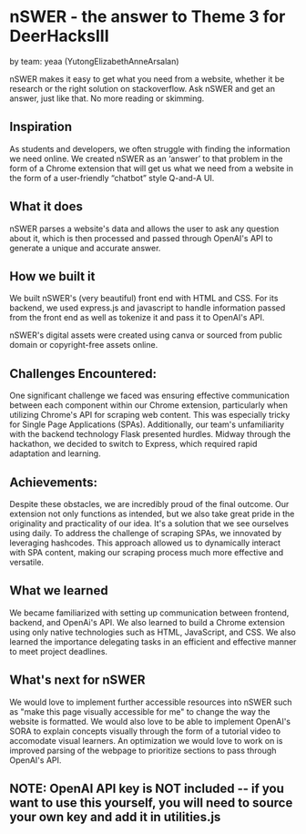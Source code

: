 # nSWER - the answer to Theme 3 for DeerHacksIII
by team: yeaa (YutongElizabethAnneArsalan)

 nSWER makes it easy to get what you need from a website, whether it be research or the right solution on stackoverflow. Ask nSWER and get an answer, just like that. No more reading or skimming.
 
## Inspiration
As students and developers, we often struggle with finding the information we need online. We created nSWER as an ‘answer’ to that problem in the form of a Chrome extension that will get us what we need from a website in the form of a user-friendly “chatbot” style Q-and-A UI.

## What it does
nSWER parses a website's data and allows the user to ask any question about it, which is then processed and passed through OpenAI's API to generate a unique and accurate answer.

## How we built it
We built nSWER's (very beautiful) front end with HTML and CSS. For its backend, we used express.js and javascript to handle information passed from the front end as well as tokenize it and pass it to OpenAI's API.

nSWER's digital assets were created using canva or sourced from public domain or copyright-free assets online.

## Challenges Encountered:
One significant challenge we faced was ensuring effective communication between each component within our Chrome extension, particularly when utilizing Chrome's API for scraping web content. This was especially tricky for Single Page Applications (SPAs). Additionally, our team's unfamiliarity with the backend technology Flask presented hurdles. Midway through the hackathon, we decided to switch to Express, which required rapid adaptation and learning.

## Achievements:
Despite these obstacles, we are incredibly proud of the final outcome. Our extension not only functions as intended, but we also take great pride in the originality and practicality of our idea. It's a solution that we see ourselves using daily. To address the challenge of scraping SPAs, we innovated by leveraging hashcodes. This approach allowed us to dynamically interact with SPA content, making our scraping process much more effective and versatile.

## What we learned
We became familiarized with setting up communication between frontend, backend, and OpenAi's API. We also learned to build a Chrome extension using only native technologies such as HTML, JavaScript, and CSS. We also learned the importance delegating tasks in an efficient and effective manner to meet project deadlines.

## What's next for nSWER
We would love to implement further accessible resources into nSWER such as "make this page visually accessible for me" to change the way the website is formatted. We would also love to be able to implement OpenAI's SORA to explain concepts visually through the form of a tutorial video to accomodate visual learners. An optimization we would love to work on is improved parsing of the webpage to prioritize sections to pass through OpenAI's API.

## NOTE: OpenAI API key is NOT included -- if you want to use this yourself, you will need to source your own key and add it in utilities.js
